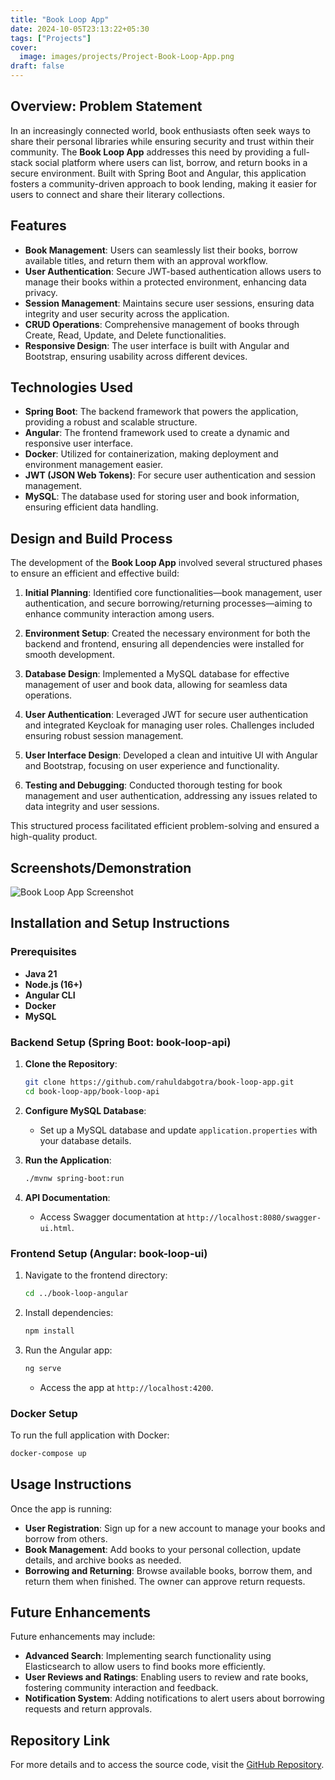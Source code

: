 ```yaml
---
title: "Book Loop App"
date: 2024-10-05T23:13:22+05:30
tags: ["Projects"]
cover:
  image: images/projects/Project-Book-Loop-App.png
draft: false
---
```


## Overview: Problem Statement

In an increasingly connected world, book enthusiasts often seek ways to share their personal libraries while ensuring security and trust within their community. The **Book Loop App** addresses this need by providing a full-stack social platform where users can list, borrow, and return books in a secure environment. Built with Spring Boot and Angular, this application fosters a community-driven approach to book lending, making it easier for users to connect and share their literary collections.

## Features

- **Book Management**: Users can seamlessly list their books, borrow available titles, and return them with an approval workflow.
- **User Authentication**: Secure JWT-based authentication allows users to manage their books within a protected environment, enhancing data privacy.
- **Session Management**: Maintains secure user sessions, ensuring data integrity and user security across the application.
- **CRUD Operations**: Comprehensive management of books through Create, Read, Update, and Delete functionalities.
- **Responsive Design**: The user interface is built with Angular and Bootstrap, ensuring usability across different devices.

## Technologies Used

- **Spring Boot**: The backend framework that powers the application, providing a robust and scalable structure.
- **Angular**: The frontend framework used to create a dynamic and responsive user interface.
- **Docker**: Utilized for containerization, making deployment and environment management easier.
- **JWT (JSON Web Tokens)**: For secure user authentication and session management.
- **MySQL**: The database used for storing user and book information, ensuring efficient data handling.

## Design and Build Process

The development of the **Book Loop App** involved several structured phases to ensure an efficient and effective build:

1. **Initial Planning**: Identified core functionalities—book management, user authentication, and secure borrowing/returning processes—aiming to enhance community interaction among users.

2. **Environment Setup**: Created the necessary environment for both the backend and frontend, ensuring all dependencies were installed for smooth development.

3. **Database Design**: Implemented a MySQL database for effective management of user and book data, allowing for seamless data operations.

4. **User Authentication**: Leveraged JWT for secure user authentication and integrated Keycloak for managing user roles. Challenges included ensuring robust session management.

5. **User Interface Design**: Developed a clean and intuitive UI with Angular and Bootstrap, focusing on user experience and functionality.

6. **Testing and Debugging**: Conducted thorough testing for book management and user authentication, addressing any issues related to data integrity and user sessions.

This structured process facilitated efficient problem-solving and ensured a high-quality product.

## Screenshots/Demonstration

![Book Loop App Screenshot](link-to-screenshot)

<!-- *(Include images or GIFs showcasing the application in use.)* -->

## Installation and Setup Instructions

### Prerequisites

- **Java 21**
- **Node.js (16+)**
- **Angular CLI**
- **Docker**
- **MySQL**

### Backend Setup (Spring Boot: book-loop-api)

1. **Clone the Repository**:

   ```bash
   git clone https://github.com/rahuldabgotra/book-loop-app.git
   cd book-loop-app/book-loop-api
   ```

2. **Configure MySQL Database**:

   - Set up a MySQL database and update `application.properties` with your database details.

3. **Run the Application**:

   ```bash
   ./mvnw spring-boot:run
   ```

4. **API Documentation**:

   - Access Swagger documentation at `http://localhost:8080/swagger-ui.html`.

### Frontend Setup (Angular: book-loop-ui)

1. Navigate to the frontend directory:

   ```bash
   cd ../book-loop-angular
   ```

2. Install dependencies:

   ```bash
   npm install
   ```

3. Run the Angular app:

   ```bash
   ng serve
   ```

   - Access the app at `http://localhost:4200`.

### Docker Setup

To run the full application with Docker:

```bash
docker-compose up
```

## Usage Instructions

Once the app is running:

- **User Registration**: Sign up for a new account to manage your books and borrow from others.
- **Book Management**: Add books to your personal collection, update details, and archive books as needed.
- **Borrowing and Returning**: Browse available books, borrow them, and return them when finished. The owner can approve return requests.

## Future Enhancements

Future enhancements may include:

- **Advanced Search**: Implementing search functionality using Elasticsearch to allow users to find books more efficiently.
- **User Reviews and Ratings**: Enabling users to review and rate books, fostering community interaction and feedback.
- **Notification System**: Adding notifications to alert users about borrowing requests and return approvals.

## Repository Link

For more details and to access the source code, visit the [GitHub Repository](https://github.com/rahuldabgotra/book-loop-app).
